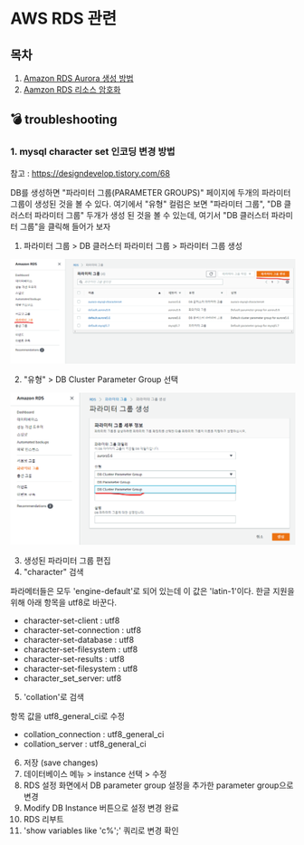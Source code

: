 # AWS RDS 관련


## 목차
1. [Amazon RDS Aurora 생성 방법](./aws-create-aurora-mysql-db.md)
1. [Aamzon RDS 리소스 암호화](./aws-rds-resouces-encryption.md)



## :bomb: troubleshooting
### 1. mysql character set 인코딩 변경 방법

참고 : https://designdevelop.tistory.com/68

DB를 생성하면 "파라미터 그룹(PARAMETER GROUPS)" 페이지에 두개의 파라미터 그룹이 생성된 것을 볼 수 있다. 여기에서 "유형" 컬럼은 보면 "파라미터 그룹", "DB 클러스터 파라미터 그룹" 두개가 생성 된 것을 볼 수 있는데, 여기서 "DB 클러스터 파라미터 그룹"을  클릭해 들어가 보자

1. 파라미터 그룹 > DB 클러스터 파라미터 그룹 > 파라미터 그룹 생성

![파라미터 그룹 생성](./images/aws-rds-parametergroup.png)

2. "유형" > DB Cluster Parameter Group 선택

![유형 선택](./images/aws-rds-parametergroup-creating.png)


3. 생성된 파라미터 그룹 편집
4. "character" 검색

파라메터들은 모두 'engine-default'로 되어 있는데 이 값은 'latin-1'이다. 한글 지원을 위해 아래 항목을 utf8로 바꾼다.

- character-set-client : utf8
- character-set-connection : utf8
- character-set-database : utf8
- character-set-filesystem : utf8
- character-set-results : utf8
- character-set-filesystem : utf8
- character_set_server: utf8

5. 'collation'로 검색

 항목 값을 utf8_general_ci로 수정

- collation_connection : utf8_general_ci
- collation_server : utf8_general_ci

6. 저장 (save changes)
7. 데이터베이스 메뉴 > instance 선택 > 수정
8. RDS 설정 화면에서 DB parameter group 설정을 추가한 parameter group으로 변경
9. Modify DB Instance 버튼으로 설정 변경 완료
10. RDS 리부트
11.  'show variables like 'c%';' 쿼리로 변경 확인

